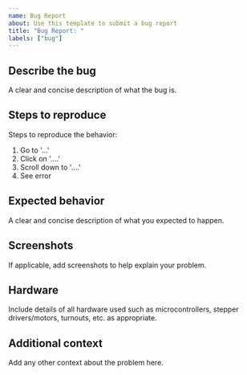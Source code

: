 ```yaml
---
name: Bug Report
about: Use this template to submit a bug report
title: "Bug Report: "
labels: ["bug"]
---
```


<!--
Thanks for reporting a bug, please provide as much information as possible to help me identify the cause.
-->

## Describe the bug

A clear and concise description of what the bug is.

## Steps to reproduce

Steps to reproduce the behavior:
1. Go to '...'
2. Click on '....'
3. Scroll down to '....'
4. See error

## Expected behavior

A clear and concise description of what you expected to happen.

## Screenshots

If applicable, add screenshots to help explain your problem.

## Hardware

Include details of all hardware used such as microcontrollers, stepper drivers/motors, turnouts, etc. as appropriate.

## Additional context

Add any other context about the problem here.